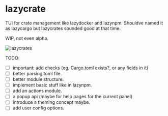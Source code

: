 # lazycrate

TUI for crate management like lazydocker and lazynpm.
Shouldve named it as lazycargo but lazycrates sounded good at that time.

WIP, not even alpha.

![lazycrates](https://user-images.githubusercontent.com/77913442/171209042-fd4fae78-03d3-40aa-aec3-14c5eaf3a8c8.gif)

TODO:
- [ ] important: add checks (eg. Cargo.toml exists?, or any fields in it)
- [ ] better parsing toml file.
- [ ] better module structure.
- [ ] implement basic stuff like in lazynpm.
- [ ] add an actions module.
- [ ] a popup api (maybe for help pages for the current panel)
- [ ] introduce a theming concept maybe.
- [ ] add user config options.
